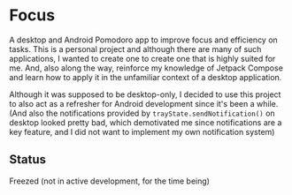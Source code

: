 # Focus

A desktop and Android Pomodoro app to improve focus and efficiency on tasks.
This is a personal project and although there are many of such applications, I wanted to
create one to create one that is highly suited for me. And, also along the way,
reinforce my knowledge of Jetpack Compose and learn how to apply it in the unfamiliar
context of a desktop application.

Although it was supposed to be desktop-only, I decided to use this project to also act as a refresher for Android development since it's been a while.
(And also the notifications provided by ```trayState.sendNotification()``` on desktop looked pretty bad, which demotivated me since notifications are a key feature, and I did not want to implement my own notification system)

## Status
Freezed (not in active development, for the time being)
